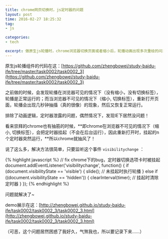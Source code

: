 ```yaml
---
title: chrome网页切换时，js定时器的问题
layout: post
time: 2016-02-27 18:25:32 
tag:
- js

categories:
- tech

excerpt: 做原生js轮播时，chrome浏览器切换页面或者缩小后，轮播动画出现多次重绘的问题
---
```


原生js轮播组件的代码在这：[https://github.com/zhengbowei/study-baidu-ife/tree/master/task0002/task0002_3](https://github.com/zhengbowei/study-baidu-ife/tree/master/task0002/task0002_3)

之前做的时候，会发现轮播在浏览器可见的情况下（没有缩小，没有切换标签），轮播是正常运行的；而当浏览器不可见的情况下（缩小, 切换标签），重新打开页面，轮播会出现几秒钟抽搐（真的很像）的现象，然后又恢复正常运行。

排除了动画逻辑，定时器泄露的问题，偶然情况下，发现IE下居然没问题！

看来崇拜的chrome也有抽筋的时候，**即chrome在浏览器不可见的情况下（缩小, 切换标签），会把定时器挂起（不会在后台运行），因此重新打开时，挂起的n个定时器突然运行，**所以chrome就抽风了！

说了这么多，解决方法很简单，只要监听这个事件 `visibilitychange` ：

{% highlight javascript %}
// fix chrome下的bug，定时器切换选项卡时被挂起
document.addEventListener('visibilitychange', function() {
    if (document.visibilityState == 'visible') {
        slide(); // 未挂起时执行轮播
    } else if ((document.visibilityState == 'hidden')) {
        clearInterval(timer); // 挂起时清除定时器
    }
});
{% endhighlight %}

问题就解决了~

demo展示在这：[http://zhengbowei.github.io/study-baidu-ife/task0002/task0002_3/task0002_3.html](http://zhengbowei.github.io/study-baidu-ife/task0002/task0002_3/task0002_3.html)

（可恶，这个问题居然困惑了我好久，气煞我也，所以要记录下来……）
